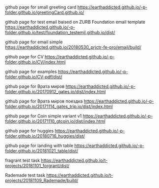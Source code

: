 

github page for small greeting card https://earthaddicted.github.io/-p-folder.github.io/greetingCard.github.io/

<!-- github page 1st freelance-prjct https://earthaddicted.github.io/-p-folder.github.io/antidi.github.io/ -->

<!-- github page 2nd freelance-prjct https://earthaddicted.github.io/-p-folder.github.io/youthcenter.github.io/ -->

github page for test email baised on ZURB Foundation email template  https://earthaddicted.github.io/-p-folder.github.io/test/foundation_testemil.github.io/dist/

github page for email simple https://earthaddicted.github.io/20180530_prjctr-fe-pro/email/build/

github page for CV https://earthaddicted.github.io/-p-folder.github.io/CV/index.html

github page for examples https://earthaddicted.github.io/-p-folder.github.io/CV-pdf/dist/

github page for Врата миров https://earthaddicted.github.io/-p-folder.github.io/20170912_gates.io/dist/index.html

github page for Врата миров поездка https://earthaddicted.github.io/-p-folder.github.io/20171114_gates_trip.io/dist/index.html

github page for Coin simple variant v1 https://earthaddicted.github.io/-p-folder.github.io/20171110_gtcoin.io/dist/index.html

github page for huggies  https://earthaddicted.github.io/-p-folder.github.io/20180716_huggies/dist/

github page for landing with table  https://earthaddicted.github.io/-p-folder.github.io/20181021_table/dist/

fragrant test task https://earthaddicted.github.io/t-projects/20181101_forgrant/dist/


Rademade test task https://earthaddicted.github.io/t-projects/20181109_Rademade/build/
